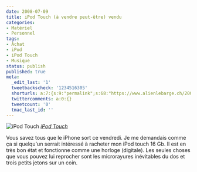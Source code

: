 ```yaml
---
date: 2008-07-09
title: iPod Touch (à vendre peut-être) vendu
categories:
- Matériel
- Personnel
tags:
- Achat
- iPod
- iPod Touch
- Musique
status: publish
published: true
meta:
  _edit_last: '1'
  tweetbackscheck: '1234516305'
  shorturls: a:7:{s:9:"permalink";s:68:"https://www.alienlebarge.ch/2008/07/09/ipod-touch-a-vendre-peut-etre/";s:7:"tinyurl";s:25:"https://tinyurl.com/chzqed";s:4:"isgd";s:17:"https://is.gd/ike5";s:5:"bitly";s:18:"https://bit.ly/WQQz";s:5:"snipr";s:22:"https://snipr.com/b9xa8";s:5:"snurl";s:22:"https://snurl.com/b9xa8";s:7:"snipurl";s:24:"https://snipurl.com/b9xa8";}
  twittercomments: a:0:{}
  tweetcount: '0'
  tmac_last_id: ''
---
```

<img src="https://farm3.static.flickr.com/2107/2035533100_73ff9a5886.jpg" alt="iPod Touch" />
<em><a title="photo sharing" href="https://www.flickr.com/photos/alienlebarge/2035533100/">iPod Touch</a></em>

Vous savez tous que le iPhone sort ce vendredi. Je me demandais comme ça si quelqu'un serrait intéressé à racheter mon iPod touch 16 Gb. Il est en très bon état et fonctionne comme une horloge (digitale). Les seules choses que vous pouvez lui reprocher sont les microrayures inévitables du dos et trois petits jetons sur un coin.
